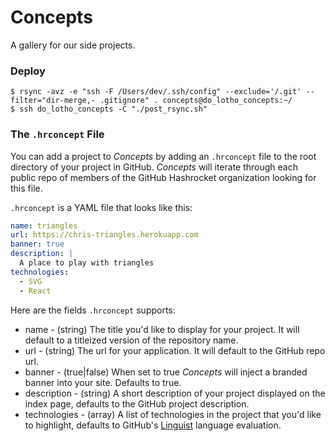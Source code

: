 # Concepts

A gallery for our side projects.

### Deploy

```
$ rsync -avz -e "ssh -F /Users/dev/.ssh/config" --exclude='/.git' --filter="dir-merge,- .gitignore" . concepts@do_lotho_concepts:~/
$ ssh do_lotho_concepts -C "./post_rsync.sh"
```

### The `.hrconcept` File

You can add a project to *Concepts* by adding an `.hrconcept` file to the root
directory of your project in GitHub. *Concepts* will iterate through each public
repo of members of the GitHub Hashrocket organization looking for this file.

`.hrconcept` is a YAML file that looks like this:

``` yaml
name: triangles
url: https://chris-triangles.herokuapp.com
banner: true
description: |
  A place to play with triangles
technologies:
  - SVG
  - React
```

Here are the fields `.hrconcept` supports:

* name - (string) The title you'd like to display for your project.  It will
  default to a titleized version of the repository name.
* url - (string) The url for your application.  It will default to the GitHub
  repo url.
* banner - (true|false) When set to true *Concepts* will inject a branded
  banner into your site. Defaults to true.
* description - (string) A short description of your project displayed on the
  index page, defaults to the GitHub project description.
* technologies - (array) A list of technologies in the project that you'd like
  to highlight, defaults to GitHub's [Linguist][linguist-repo] language evaluation.

[linguist-repo]: (https://github.com/github/linguist)
